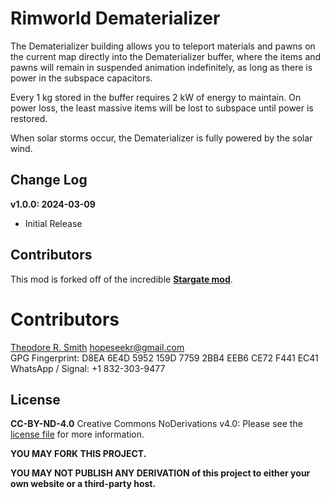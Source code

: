 # Rimworld Dematerializer

The Dematerializer building allows you to teleport materials and pawns on the current map directly into the 
Dematerializer buffer, where the items and pawns will remain in suspended animation indefinitely, as long
as there is power in the subspace capacitors.

Every 1 kg stored in the buffer requires 2 kW of energy to maintain. On power loss, the least massive items
will be lost to subspace until power is restored.

When solar storms occur, the Dematerializer is fully powered by the solar wind.

## Change Log

**v1.0.0: 2024-03-09**
* Initial Release

## Contributors

This mod is forked off of the incredible [**Stargate mod**](https://github.com/BetterRimworlds/Stargate).

# Contributors

[Theodore R. Smith](https://github.com/hopeseekr/]) <hopeseekr@gmail.com>  
GPG Fingerprint: D8EA 6E4D 5952 159D 7759  2BB4 EEB6 CE72 F441 EC41
WhatsApp / Signal: +1 832-303-9477

## License

**CC-BY-ND-4.0**
Creative Commons NoDerivations v4.0: Please see the [license file](LICENSE.md) for more information.

**YOU MAY FORK THIS PROJECT.**

**YOU MAY NOT PUBLISH ANY DERIVATION of this project to either your own website or a third-party host.**

